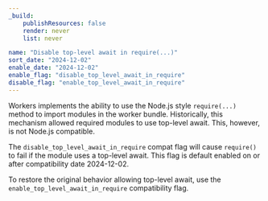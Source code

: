 ```yaml
---
_build:
	publishResources: false
	render: never
	list: never

name: "Disable top-level await in require(...)"
sort_date: "2024-12-02"
enable_date: "2024-12-02"
enable_flag: "disable_top_level_await_in_require"
disable_flag: "enable_top_level_await_in_require"
---
```


Workers implements the ability to use the Node.js style `require(...)` method
to import modules in the worker bundle. Historically, this mechanism allowed
required modules to use top-level await. This, however, is not Node.js
compatible.

The `disable_top_level_await_in_require` compat flag will cause `require()`
to fail if the module uses a top-level await. This flag is default enabled
on or after compatibility date 2024-12-02.

To restore the original behavior allowing top-level await, use the
`enable_top_level_await_in_require` compatibility flag.
